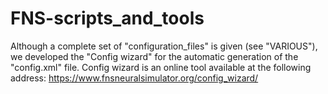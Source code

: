 # FNS-scripts_and_tools

Although a complete set of "configuration_files" is given (see "VARIOUS"), we developed the "Config wizard" for the automatic generation of the "config.xml" file. 
Config wizard is an online tool available at the following address:
https://www.fnsneuralsimulator.org/config_wizard/
